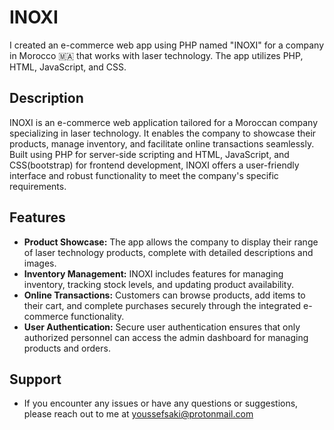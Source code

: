 # INOXI

I created an e-commerce web app using PHP named "INOXI" for a company in Morocco 🇲🇦 that works with laser technology. The app utilizes PHP, HTML, JavaScript, and CSS.

## Description

INOXI is an e-commerce web application tailored for a Moroccan company specializing in laser technology. It enables the company to showcase their products, manage inventory, and facilitate online transactions seamlessly. Built using PHP for server-side scripting and HTML, JavaScript, and CSS(bootstrap) for frontend development, INOXI offers a user-friendly interface and robust functionality to meet the company's specific requirements.

## Features

- **Product Showcase:** The app allows the company to display their range of laser technology products, complete with detailed descriptions and images.
- **Inventory Management:** INOXI includes features for managing inventory, tracking stock levels, and updating product availability.
- **Online Transactions:** Customers can browse products, add items to their cart, and complete purchases securely through the integrated e-commerce functionality.
- **User Authentication:** Secure user authentication ensures that only authorized personnel can access the admin dashboard for managing products and orders.

## Support 

- If you encounter any issues or have any questions or suggestions, please reach out to me at youssefsaki@protonmail.com
